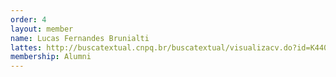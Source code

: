 ```yaml
---
order: 4
layout: member
name: Lucas Fernandes Brunialti
lattes: http://buscatextual.cnpq.br/buscatextual/visualizacv.do?id=K4409823P4
membership: Alumni
---
```

